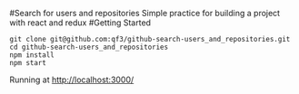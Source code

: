 #Search for users and repositories
Simple practice for building a project with react and redux
#Getting Started
```
git clone git@github.com:qf3/github-search-users_and_repositories.git
cd github-search-users_and_repositories
npm install
npm start 
```
Running at [http://localhost:3000/](http://localhost:3000/)
